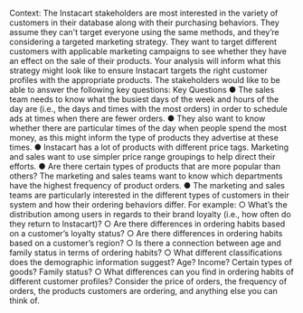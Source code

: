 Context: The Instacart stakeholders are most interested in the variety of customers in their database along with their purchasing behaviors. They assume they can't target everyone using the same methods, and they’re considering a targeted marketing strategy. They want to target different customers with applicable marketing campaigns to see whether they have an effect on the sale of their products. Your analysis will inform what this strategy might look like to ensure Instacart targets the right customer profiles with the appropriate products. The stakeholders would like to be able to answer the following key questions:
Key Questions
● The sales team needs to know what the busiest days of the week and hours of the day are (i.e., the days and times with the most orders) in order to schedule ads at times when there are fewer orders.
● They also want to know whether there are particular times of the day when people spend the most money, as this might inform the type of products they advertise at these times.
● Instacart has a lot of products with different price tags. Marketing and sales want to use simpler price range groupings to help direct their efforts.
● Are there certain types of products that are more popular than others? The marketing and sales teams want to know which departments have the highest frequency of product orders.
● The marketing and sales teams are particularly interested in the different types of customers in their system and how their ordering behaviors differ. For example:
○ What’s the distribution among users in regards to their brand loyalty (i.e., how often do they return to Instacart)?
○ Are there differences in ordering habits based on a customer’s loyalty status?
○ Are there differences in ordering habits based on a customer’s region?
○ Is there a connection between age and family status in terms of ordering habits?
○ What different classifications does the demographic information suggest? Age? Income? Certain types of goods? Family status?
○ What differences can you find in ordering habits of different customer profiles? Consider the price of orders, the frequency of orders, the products customers are ordering, and anything else you can think of.
